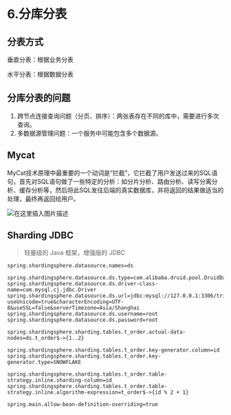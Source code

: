 # 6.分库分表

## 分表方式

垂直分表：根据业务分表

水平分表：根据数据分表

## 分库分表的问题

1. 跨节点连接查询问题（分页、排序）：两张表存在不同的库中，需要进行多次查询。
2. 多数据源管理问题：一个服务中可能包含多个数据源。

## Mycat

MyCat技术原理中最重要的一个动词是“拦截”，它拦截了用户发送过来的SQL语句，首先对SQL语句做了一些特定的分析：如分片分析、路由分析、读写分离分析、缓存分析等，然后将此SQL发往后端的真实数据库，并将返回的结果做适当的处理，最终再返回给用户。

![在这里插入图片描述](https://img-blog.csdnimg.cn/20210301090825393.png?x-oss-process=image/watermark,type_ZmFuZ3poZW5naGVpdGk,shadow_10,text_aHR0cHM6Ly9ibG9nLmNzZG4ubmV0L3dlaXhpbl80MjEwMzAyNg==,size_16,color_FFFFFF,t_70)

## Sharding JDBC

> 轻量级的 Java 框架，增强版的 JDBC

```properties
spring.shardingsphere.datasource.names=ds

spring.shardingsphere.datasource.ds.type=com.alibaba.druid.pool.DruidDataSource
spring.shardingsphere.datasource.ds.driver-class-name=com.mysql.cj.jdbc.Driver
spring.shardingsphere.datasource.ds.url=jdbc:mysql://127.0.0.1:3306/tripper?useUnicode=true&characterEncoding=UTF-8&useSSL=false&serverTimezone=Asia/Shanghai
spring.shardingsphere.datasource.ds.username=root
spring.shardingsphere.datasource.ds.password=root

spring.shardingsphere.sharding.tables.t_order.actual-data-nodes=ds.t_order$->{1..2}

spring.shardingsphere.sharding.tables.t_order.key-generator.column=id
spring.shardingsphere.sharding.tables.t_order.key-generator.type=SNOWFLAKE

spring.shardingsphere.sharding.tables.t_order.table-strategy.inline.sharding-column=id
spring.shardingsphere.sharding.tables.t_order.table-strategy.inline.algorithm-expression=t_order$->{id % 2 + 1}

spring.main.allow-bean-definition-overriding=true
```

